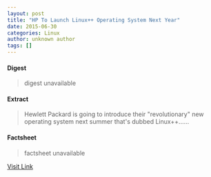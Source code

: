 ```yaml
---
layout: post
title: "HP To Launch Linux++ Operating System Next Year"
date: 2015-06-30
categories: Linux
author: unknown author
tags: []
---
```



#### Digest
>digest unavailable

#### Extract
>Hewlett Packard is going to introduce their "revolutionary" new operating system next summer that's dubbed Linux++......

#### Factsheet
>factsheet unavailable

[Visit Link](http://www.phoronix.com/vr.php?view=MTg2Nzg)



